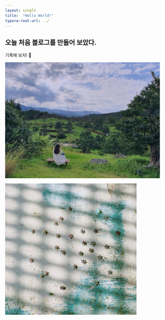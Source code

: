 ```yaml
---
layout: single
title:  "Hello World!"
typora-root-url: ../
---
```


## 오늘 처음 블로그를 만들어 보았다.

기록해 보자! 🚀



![KakaoTalk_Photo_2023-08-19-00-49-39](/images/2023-12-02-first/KakaoTalk_Photo_2023-08-19-00-49-39.jpeg)



![star](/images/2023-12-02-first/star-1529426.jpeg)

